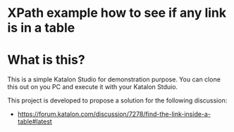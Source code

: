XPath example how to see if any link is in a table
=====

# What is this?

This is a simple Katalon Studio for demonstration purpose.
You can clone this out on you PC and execute it with your Katalon Stduio.

This project is developed to propose a solution for the following discussion:

- https://forum.katalon.com/discussion/7278/find-the-link-inside-a-table#latest
